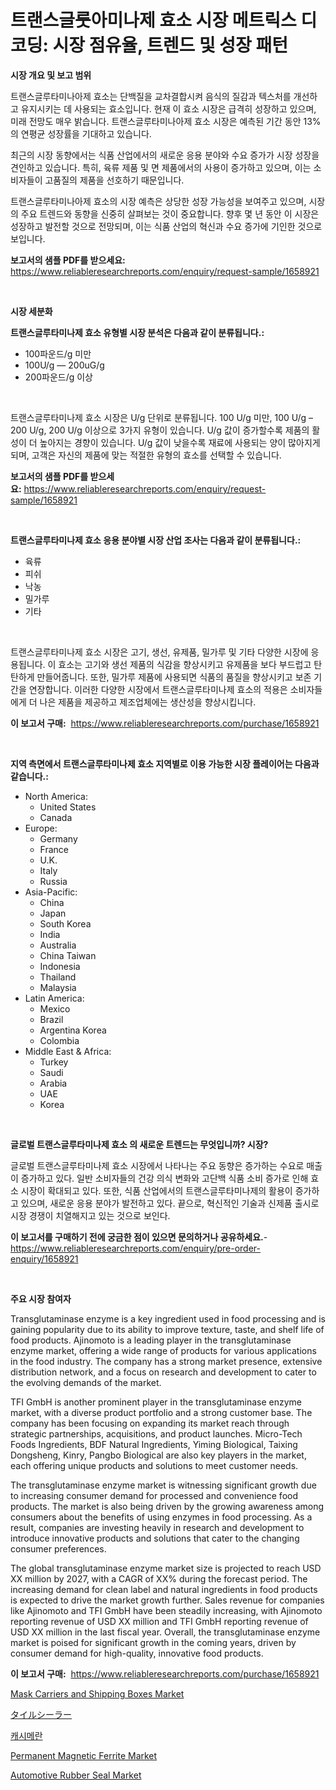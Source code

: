 <p><h1>트랜스글룻아미나제 효소 시장 메트릭스 디코딩: 시장 점유율, 트렌드 및 성장 패턴</h1></p><p><strong>시장 개요 및 보고 범위</strong></p>
<p><p>트랜스글루타미나아제 효소는 단백질을 교차결합시켜 음식의 질감과 텍스처를 개선하고 유지시키는 데 사용되는 효소입니다. 현재 이 효소 시장은 급격히 성장하고 있으며, 미래 전망도 매우 밝습니다. 트랜스글루타미나아제 효소 시장은 예측된 기간 동안 13%의 연평균 성장률을 기대하고 있습니다.</p><p>최근의 시장 동향에서는 식품 산업에서의 새로운 응용 분야와 수요 증가가 시장 성장을 견인하고 있습니다. 특히, 육류 제품 및 면 제품에서의 사용이 증가하고 있으며, 이는 소비자들이 고품질의 제품을 선호하기 때문입니다.</p><p>트랜스글루타미나아제 효소의 시장 예측은 상당한 성장 가능성을 보여주고 있으며, 시장의 주요 트렌드와 동향을 신중히 살펴보는 것이 중요합니다. 향후 몇 년 동안 이 시장은 성장하고 발전할 것으로 전망되며, 이는 식품 산업의 혁신과 수요 증가에 기인한 것으로 보입니다.</p></p>
<p><strong>보고서의 샘플 PDF를 받으세요:</strong> <a href="https://www.reliableresearchreports.com/enquiry/request-sample/1658921">https://www.reliableresearchreports.com/enquiry/request-sample/1658921</a></p>
<p>&nbsp;</p>
<p><strong>시장 세분화</strong></p>
<p><strong>트랜스글루타미나제 효소 유형별 시장 분석은 다음과 같이 분류됩니다.:</strong></p>
<p><ul><li>100파운드/g 미만</li><li>100U/g — 200uG/g</li><li>200파운드/g 이상</li></ul></p>
<p>&nbsp;</p>
<p><p>트랜스글루타미나제 효소 시장은 U/g 단위로 분류됩니다. 100 U/g 미만, 100 U/g – 200 U/g, 200 U/g 이상으로 3가지 유형이 있습니다. U/g 값이 증가할수록 제품의 활성이 더 높아지는 경향이 있습니다. U/g 값이 낮을수록 재료에 사용되는 양이 많아지게 되며, 고객은 자신의 제품에 맞는 적절한 유형의 효소를 선택할 수 있습니다.</p></p>
<p><strong>보고서의 샘플 PDF를 받으세요:</strong>&nbsp;<a href="https://www.reliableresearchreports.com/enquiry/request-sample/1658921">https://www.reliableresearchreports.com/enquiry/request-sample/1658921</a></p>
<p>&nbsp;</p>
<p><strong> 트랜스글루타미나제 효소 응용 분야별 시장 산업 조사는 다음과 같이 분류됩니다.:</strong></p>
<p><ul><li>육류</li><li>피쉬</li><li>낙농</li><li>밀가루</li><li>기타</li></ul></p>
<p>&nbsp;</p>
<p><p>트랜스글루타미나제 효소 시장은 고기, 생선, 유제품, 밀가루 및 기타 다양한 시장에 응용됩니다. 이 효소는 고기와 생선 제품의 식감을 향상시키고 유제품을 보다 부드럽고 탄탄하게 만들어줍니다. 또한, 밀가루 제품에 사용되면 식품의 품질을 향상시키고 보존 기간을 연장합니다. 이러한 다양한 시장에서 트랜스글루타미나제 효소의 적용은 소비자들에게 더 나은 제품을 제공하고 제조업체에는 생산성을 향상시킵니다.</p></p>
<p><strong>이 보고서 구매:</strong>&nbsp; <a href="https://www.reliableresearchreports.com/purchase/1658921">https://www.reliableresearchreports.com/purchase/1658921</a></p>
<p>&nbsp;</p>
<p><strong>지역 측면에서 트랜스글루타미나제 효소 지역별로 이용 가능한 시장 플레이어는 다음과 같습니다.:</strong></p>
<p><ul>
    <li>
        North America:
        <ul>
            <li>United States</li>
            <li>Canada</li>
        </ul>
    </li>
    <li>
        Europe:
        <ul>
            <li>Germany</li>
            <li>France</li>
            <li>U.K.</li>
            <li>Italy</li>
            <li>Russia</li>
        </ul>
    </li>
    <li>
        Asia-Pacific:
        <ul>
            <li>China</li>
            <li>Japan</li>
            <li>South Korea</li>
            <li>India</li>
            <li>Australia</li>
            <li>China Taiwan</li>
            <li>Indonesia</li>
            <li>Thailand</li>
            <li>Malaysia</li>
        </ul>
    </li>
    <li>
        Latin America:
        <ul>
            <li>Mexico</li>
            <li>Brazil</li>
            <li>Argentina Korea</li>
            <li>Colombia</li>
        </ul>
    </li>
    <li>
        Middle East & Africa:
        <ul>
            <li>Turkey</li>
            <li>Saudi</li>
            <li>Arabia</li>
            <li>UAE</li>
            <li>Korea</li>
        </ul>
    </li>
    </ul></p>
<p>&nbsp;</p>
<p><strong>글로벌 트랜스글루타미나제 효소 의 새로운 트렌드는 무엇입니까? 시장?</strong></p>
<p><p>글로벌 트랜스글루타미나제 효소 시장에서 나타나는 주요 동향은 증가하는 수요로 매출이 증가하고 있다. 일반 소비자들의 건강 의식 변화와 고단백 식품 소비 증가로 인해 효소 시장이 확대되고 있다. 또한, 식품 산업에서의 트랜스글루타미나제의 활용이 증가하고 있으며, 새로운 응용 분야가 발전하고 있다. 끝으로, 혁신적인 기술과 신제품 출시로 시장 경쟁이 치열해지고 있는 것으로 보인다.</p></p>
<p><strong>이 보고서를 구매하기 전에 궁금한 점이 있으면 문의하거나 공유하세요.</strong>- <a href="https://www.reliableresearchreports.com/enquiry/pre-order-enquiry/1658921">https://www.reliableresearchreports.com/enquiry/pre-order-enquiry/1658921</a></p>
<p>&nbsp;</p>
<p><strong>주요 시장 참여자</strong></p>
<p><p>Transglutaminase enzyme is a key ingredient used in food processing and is gaining popularity due to its ability to improve texture, taste, and shelf life of food products. Ajinomoto is a leading player in the transglutaminase enzyme market, offering a wide range of products for various applications in the food industry. The company has a strong market presence, extensive distribution network, and a focus on research and development to cater to the evolving demands of the market.</p><p>TFI GmbH is another prominent player in the transglutaminase enzyme market, with a diverse product portfolio and a strong customer base. The company has been focusing on expanding its market reach through strategic partnerships, acquisitions, and product launches. Micro-Tech Foods Ingredients, BDF Natural Ingredients, Yiming Biological, Taixing Dongsheng, Kinry, Pangbo Biological are also key players in the market, each offering unique products and solutions to meet customer needs.</p><p>The transglutaminase enzyme market is witnessing significant growth due to increasing consumer demand for processed and convenience food products. The market is also being driven by the growing awareness among consumers about the benefits of using enzymes in food processing. As a result, companies are investing heavily in research and development to introduce innovative products and solutions that cater to the changing consumer preferences.</p><p>The global transglutaminase enzyme market size is projected to reach USD XX million by 2027, with a CAGR of XX% during the forecast period. The increasing demand for clean label and natural ingredients in food products is expected to drive the market growth further. Sales revenue for companies like Ajinomoto and TFI GmbH have been steadily increasing, with Ajinomoto reporting revenue of USD XX million and TFI GmbH reporting revenue of USD XX million in the last fiscal year. Overall, the transglutaminase enzyme market is poised for significant growth in the coming years, driven by consumer demand for high-quality, innovative food products.</p></p>
<p><strong>이 보고서 구매:</strong>&nbsp;&nbsp;<a href="https://www.reliableresearchreports.com/purchase/1658921">https://www.reliableresearchreports.com/purchase/1658921</a></p>
<p><p><a href="https://github.com/nicoletavirag/Market-Research-Report-List-2/blob/main/mask-carriers-and-shipping-boxes-market.md">Mask Carriers and Shipping Boxes Market</a></p><p><a href="https://github.com/DonaldShaw1965/Market-Research-Report-List-1/blob/main/481631113591.md">タイルシーラー</a></p><p><a href="https://github.com/lzrvbyqzftro57/Market-Research-Report-List-1/blob/main/481466912447.md">캐시메란</a></p><p><a href="https://github.com/redneck06/Market-Research-Report-List-2/blob/main/permanent-magnetic-ferrite-market.md">Permanent Magnetic Ferrite Market</a></p><p><a href="https://issuu.com/reportprime-2/docs/automotive-rubber-seal-market-size-2030.pptx">Automotive Rubber Seal Market</a></p></p>
